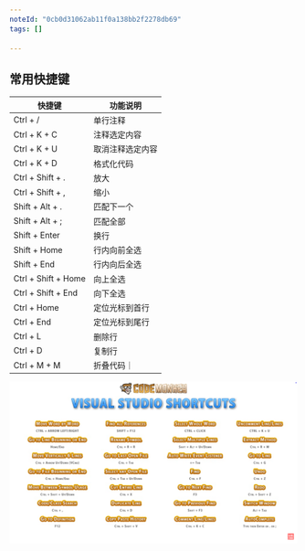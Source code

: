 ```yaml
---
noteId: "0cb0d31062ab11f0a138bb2f2278db69"
tags: []

---
```


## 常用快捷键
| 快捷键                        | 功能说明               |
| -------------------------- | ------------------ |
| Ctrl + / |单行注释|
|Ctrl + K + C|注释选定内容|
|Ctrl + K + U|取消注释选定内容|
|Ctrl + K + D|格式化代码|
|Ctrl + Shift + .|放大|
|Ctrl + Shift + ,|缩小|
|Shift + Alt + .|匹配下一个|
|Shift + Alt + ;|匹配全部|
|Shift + Enter| 换行|
|Shift + Home| 行内向前全选|
|Shift + End| 行内向后全选|
|Ctrl + Shift + Home|向上全选
|Ctrl + Shift + End|向下全选
|Ctrl + Home|定位光标到首行|
|Ctrl + End|定位光标到尾行|
|Ctrl + L|删除行|
|Ctrl + D|复制行|
|Ctrl + M + M| 折叠代码｜


![vs快捷键](./images/cs-shortcut.png)





